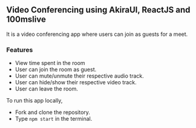## Video Conferencing using AkiraUI, ReactJS and 100mslive

It is a video conferencing app where users can join as guests for a meet.

### Features

- View time spent in the room
- User can join the room as guest.
- User can mute/unmute their respective audio track.
- User can hide/show their respective video track.
- User can leave the room.

To run this app locally,

- Fork and clone the repository.
- Type `npm start` in the terminal.

